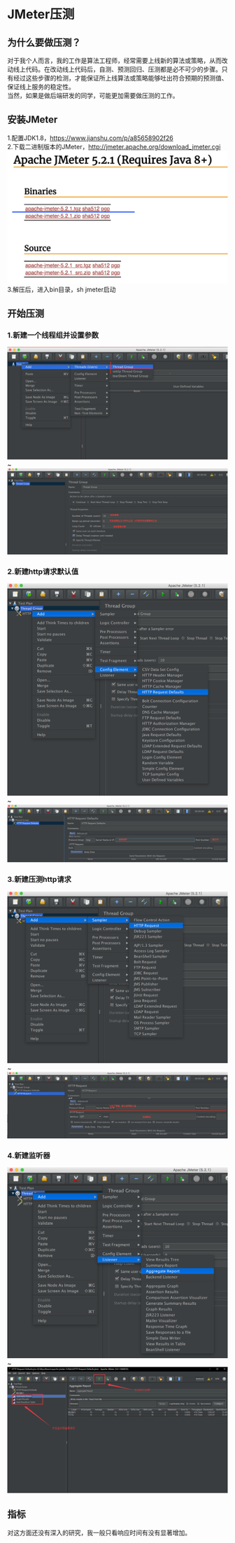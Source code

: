 # JMeter压测
## 为什么要做压测？
对于我个人而言，我的工作是算法工程师，经常需要上线新的算法或策略，从而改动线上代码。在改动线上代码后，自测、预测回归、压测都是必不可少的步骤。只有经过这些步骤的检测，才能保证所上线算法或策略能够吐出符合预期的预测值、保证线上服务的稳定性。</br>
当然，如果是做后端研发的同学，可能更加需要做压测的工作。

## 安装JMeter
1.配置JDK1.8，https://www.jianshu.com/p/a85658902f26</br>
2.下载二进制版本的JMeter，http://jmeter.apache.org/download_jmeter.cgi</br>
![下载JMeter](https://github.com/yaoleiliu/Great-Development-Tools/blob/master/JMeter%E5%8E%8B%E6%B5%8B/image/1.png)
3.解压后，进入bin目录，sh jmeter启动

## 开始压测
### 1.新建一个线程组并设置参数
![新建线程组](https://github.com/yaoleiliu/Great-Development-Tools/blob/master/JMeter%E5%8E%8B%E6%B5%8B/image/2.png)
~</br>
![设置线程组参数](https://github.com/yaoleiliu/Great-Development-Tools/blob/master/JMeter%E5%8E%8B%E6%B5%8B/image/3.png)

### 2.新建http请求默认值
![新建http请求默认值](https://github.com/yaoleiliu/Great-Development-Tools/blob/master/JMeter%E5%8E%8B%E6%B5%8B/image/4.png)
~</br>
![设置参数](https://github.com/yaoleiliu/Great-Development-Tools/blob/master/JMeter%E5%8E%8B%E6%B5%8B/image/5.png)

### 3.新建压测http请求
![新建http请求](https://github.com/yaoleiliu/Great-Development-Tools/blob/master/JMeter%E5%8E%8B%E6%B5%8B/image/6.png)
~</br>
![设置参数](https://github.com/yaoleiliu/Great-Development-Tools/blob/master/JMeter%E5%8E%8B%E6%B5%8B/image/7.png)

### 4.新建监听器
![新建监听器](https://github.com/yaoleiliu/Great-Development-Tools/blob/master/JMeter%E5%8E%8B%E6%B5%8B/image/8.png)
~</br>
![查看结果](https://github.com/yaoleiliu/Great-Development-Tools/blob/master/JMeter%E5%8E%8B%E6%B5%8B/image/9.png)

## 指标
对这方面还没有深入的研究，我一般只看响应时间有没有显著增加。
